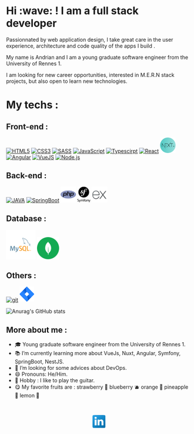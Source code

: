 <h1>Hi :wave: ! I am a full stack developer</h1>
<p>Passionnated by web application design, I take great care in the user experience, architecture and code quality of the apps I build .</p>
My name is Andrian and I am a young graduate software engineer from the University of Rennes 1.
<p>I am looking for new career opportunities, interested in M.E.R.N stack projects, but also open to learn new technologies.</p>

<h1>My techs : </h1>
 
 <h2>Front-end : </h2>

<p>
        <a href="https://developer.mozilla.org/en-US/docs/Web/HTML" title="HTML5" target="_blank"> <img alt="HTML5" height ="42px"  src="https://raw.githubusercontent.com/rahul-jha98/github_readme_icons/main/language_and_tools/square/html/html.svg"></a>
        <a href="https://developer.mozilla.org/en-US/docs/Web/CSS" title="CSS3" target="_blank"> <img alt="CSS3" height ="42px"  src="https://raw.githubusercontent.com/rahul-jha98/github_readme_icons/main/language_and_tools/square/css/css.svg"></a>
        <a href="https://sass-lang.com/" title="SASS" target="_blank"> <img alt="SASS" height ="42px"  src="https://raw.githubusercontent.com/rahul-jha98/github_readme_icons/main/language_and_tools/square/sass/sass.svg"></a>
        <a href="https://developer.mozilla.org/en-US/docs/Web/JavaScript" title="javascript" target="_blank"> <img alt="JavaScript" height ="42px"  src="https://raw.githubusercontent.com/rahul-jha98/github_readme_icons/main/language_and_tools/square/javascript/javascript.svg"></a>
        <a href="https://www.typescriptlang.org/" title="Typescirpt" target="_blank"><img alt="Typescirpt" height ="42px" src="https://raw.githubusercontent.com/rahul-jha98/github_readme_icons/main/language_and_tools/square/typescript/typescript.svg"></a>
        <a href="https://reactjs.org/" title="React" target="_blank"> <img alt="React" height ="42px" src="https://raw.githubusercontent.com/rahul-jha98/github_readme_icons/main/language_and_tools/square/react/react.svg"></a>
         <a href="https://nextjs.org/" title="NextJs" target="_blank"> <img alt="NextJs" height ="42px"  src="./assets/next.png"></a>
        <a href="https://angular.io/" title="Angular" target="_blank"> <img alt="Angular" height ="42px" src="https://raw.githubusercontent.com/rahul-jha98/github_readme_icons/main/language_and_tools/square/angular/angular.svg"></a>
        <a href="https://vuejs.org/" title="VueJS" target="_blank"> <img alt="VueJS" height ="42px" src="https://raw.githubusercontent.com/rahul-jha98/github_readme_icons/main/language_and_tools/square/vue/vue.svg"></a>
        <a href="https://nodejs.org" title="NodeJs" target="_blank"><img alt="Node.js" height ="42px" src="https://raw.githubusercontent.com/rahul-jha98/github_readme_icons/main/language_and_tools/square/node/node.svg"></a>
</p>

 <h2>Back-end : </h2>
 <p>
    <a href="https://www.w3schools.com/java/default.asp" title="java" target="_blank"> <img alt="JAVA" height ="42px"  src="https://raw.githubusercontent.com/rahul-jha98/github_readme_icons/main/language_and_tools/square/java/java.svg"></a>
    <a href="https://spring.io/projects/spring-boot/" title="SpringBoot" target="_blank"> <img alt="SpringBoot" height ="42px"  src="https://raw.githubusercontent.com/rahul-jha98/github_readme_icons/main/language_and_tools/square/spring/spring.svg"></a>
    <a href="https://www.w3schools.com/php/default.asp" title="PHP" target="_blank"> <img alt="PHP" height ="42px"  src="./assets/php.svg"></a>
     <a href="https://symfony.com/" title="Symfony" target="_blank"> <img alt="Symfony" height ="42px"  src="./assets/symfony.png"></a>
     <a href="https://expressjs.com/" title="ExpressJs" target="_blank"> <img alt="ExpressJs" height ="42px"  src="./assets/expressJS.png"></a>
      
 </p>

 <h2>Database : </h2>

<a href="https://sql.sh/" target="_blank"> <img alt="SQL" height ="80px"  src="./assets/mysql.svg"></a>
<a href="https://www.mongodb.com/" target="_blank"> <img alt="mongodb" height ="60px"  src="./assets/mongodb.svg"></a>

<h2>Others : </h2>
<p>
        <a href="https://git-scm.com/" title="git" target="_blank"> <img src="https://raw.githubusercontent.com/rahul-jha98/github_readme_icons/main/language_and_tools/square/git-scm/git-scm.svg"  alt="git" height='42px'/></a>
        <a href="https://www.atlassian.com/software/jira?&aceid=&adposition=&adgroup=93058439420&campaign=9124878462&creative=542638212407&device=c&keyword=jira&matchtype=e&network=g&placement=&ds_kids=p51242141084&ds_e=GOOGLE&ds_eid=700000001558501&ds_e1=GOOGLE&gclid=Cj0KCQjwpeaYBhDXARIsAEzItbHSdU-va5N-ltgaB6SfnRzjZwzvYNRLPLF02NVNJESkDdGvk-CfaqsaAjkLEALw_wcB&gclsrc=aw.ds" title="Jira" target="_blank"> <img src="./assets/jira.svg" alt="JIRA" height='42px'/></a>
        
</p>

![Anurag's GitHub stats](https://github-readme-stats.vercel.app/api?username=tandrian&show_icons=true&theme=radical)

<h2>More about me : </h2>

- :mortar_board: Young graduate software engineer from the University of Rennes 1.
- :books: I’m currently learning more about VueJs, Nuxt, Angular, Symfony, SpringBoot, NestJS.
- 🤔 I’m looking for some advices about DevOps.
- 😄 Pronouns: He/Him.
- :guitar: Hobby : I like to play the guitar.
- 😋 My favorite fruits are : strawberry :strawberry: blueberry :blueberries: orange :orange: pineapple :pineapple: lemon :lemon:

<br/>

<p align="center">
    <a href="https://www.linkedin.com/in/rakotoarisoa-tahiriniaina-andrian-4a01aa211/" title="Discuss on linkedin">
        <img class="social__skype" alt="Skype" src="./assets/linkedin.png" width="35px" />
    </a>
</p>

